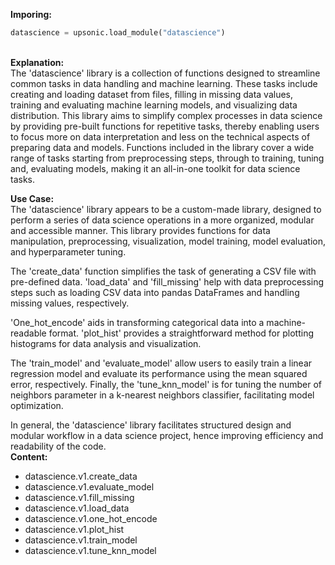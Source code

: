 <b class="custom_code_highlight_green">Imporing:</b><br>
```python
datascience = upsonic.load_module("datascience")
```
<br><b class="custom_code_highlight_green">Explanation:</b><br>The 'datascience' library is a collection of functions designed to streamline common tasks in data handling and machine learning. These tasks include creating and loading dataset from files, filling in missing data values, training and evaluating machine learning models, and visualizing data distribution. This library aims to simplify complex processes in data science by providing pre-built functions for repetitive tasks, thereby enabling users to focus more on data interpretation and less on the technical aspects of preparing data and models. Functions included in the library cover a wide range of tasks starting from preprocessing steps, through to training, tuning and, evaluating models, making it an all-in-one toolkit for data science tasks.

<b class="custom_code_highlight_green">Use Case:</b><br>The 'datascience' library appears to be a custom-made library, designed to perform a series of data science operations in a more organized, modular and accessible manner. This library provides functions for data manipulation, preprocessing, visualization, model training, model evaluation, and hyperparameter tuning.

The 'create_data' function simplifies the task of generating a CSV file with pre-defined data. 'load_data' and 'fill_missing' help with data preprocessing steps such as loading CSV data into pandas DataFrames and handling missing values, respectively. 

'One_hot_encode' aids in transforming categorical data into a machine-readable format. 'plot_hist' provides a straightforward method for plotting histograms for data analysis and visualization. 

The 'train_model' and 'evaluate_model' allow users to easily train a linear regression model and evaluate its performance using the mean squared error, respectively. Finally, the 'tune_knn_model' is for tuning the number of neighbors parameter in a k-nearest neighbors classifier, facilitating model optimization.

In general, the 'datascience' library facilitates structured design and modular workflow in a data science project, hence improving efficiency and readability of the code.
<br><b class="custom_code_highlight_green">Content:</b><br>
  - datascience.v1.create_data
  - datascience.v1.evaluate_model
  - datascience.v1.fill_missing
  - datascience.v1.load_data
  - datascience.v1.one_hot_encode
  - datascience.v1.plot_hist
  - datascience.v1.train_model
  - datascience.v1.tune_knn_model
